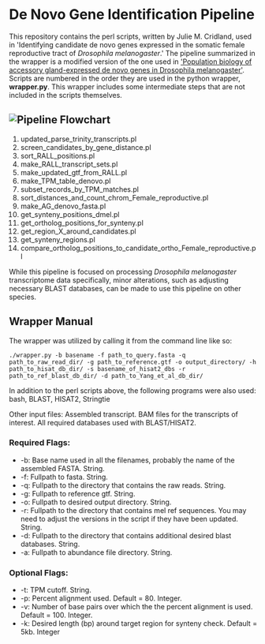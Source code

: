 # De Novo Gene Identification Pipeline

This repository contains the perl scripts, written by Julie M. Cridland, used in 'Identifying candidate de novo genes expressed in the somatic female reproductive tract of *Drosophila melanogaster*.' The pipeline summarized in the wrapper is a modified version of the one used in ['Population biology of accessory gland-expressed de novo genes in Drosophila melanogaster'](https://www.ncbi.nlm.nih.gov/pmc/articles/PMC8733444/pdf/iyab207.pdf).
Scripts are numbered in the order they are used in the python wrapper, __wrapper.py__. This wrapper includes some intermediate steps that are not included in the scripts themselves.

## ![Pipeline Flowchart](https://raw.githubusercontent.com/kaelom/Dmel_DNG_Pipeline_2023/main/flowchart.png)

1. updated_parse_trinity_transcripts.pl
2. screen_candidates_by_gene_distance.pl
3. sort_RALL_positions.pl
4. make_RALL_transcript_sets.pl
5. make_updated_gtf_from_RALL.pl
6. make_TPM_table_denovo.pl
7. subset_records_by_TPM_matches.pl
8. sort_distances_and_count_chrom_Female_reproductive.pl
9. make_AG_denovo_fasta.pl
10. get_synteny_positions_dmel.pl
11. get_ortholog_positions_for_synteny.pl
12. get_region_X_around_candidates.pl
13. get_synteny_regions.pl
14. compare_ortholog_positions_to_candidate_ortho_Female_reproductive.pl


While this pipeline is focused on processing *Drosophila melanogaster* transcriptome data specifically, minor alterations, such as adjusting necessary BLAST databases, can be made to use this pipeline on other species. 

## Wrapper Manual

The wrapper was utilized by calling it from the command line like so:

``` 
./wrapper.py -b basename -f path_to_query.fasta -q path_to_raw_read_dir/ -g path_to_reference.gtf -o output_directory/ -h path_to_hisat_db_dir/ -s basename_of_hisat2_dbs -r path_to_ref_blast_db_dir/ -d path_to_Yang_et_al_db_dir/

``` 

In addition to the perl scripts above, the following programs were also used:
bash, BLAST, HISAT2, Stringtie

Other input files:
Assembled transcript.
BAM files for the transcripts of interest.
All required databases used with BLAST/HISAT2.


### Required Flags:

* -b: Base name used in all the filenames, probably the name of the assembled FASTA. String.
* -f: Fullpath to fasta. String.
* -q: Fullpath to the directory that contains the raw reads. String.
* -g: Fullpath to reference gtf. String.
* -o: Fullpath to desired output directory. String.
* -r: Fullpath to the directory that contains mel ref sequences. You may need to adjust the versions in the script if they have been updated. String.
* -d: Fullpath to the directory that contains additional desired blast databases. String.
* -a: Fullpath to abundance file directory. String.

### Optional Flags:

* -t: TPM cutoff. String. 
* -p: Percent alignment used. Default = 80. Integer.
* -v: Number of base pairs over which the the percent alignment is used. Default = 100. Integer. 
* -k: Desired length (bp) around target region for synteny check. Default = 5kb. Integer
